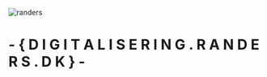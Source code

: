 ![randers](https://www.randers.dk/media/9661/hvid-rgb-01.png)
#  - {  D I G I T A L I S E R I N G . R A N D E R S . D K   } -
